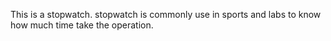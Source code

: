 This is a stopwatch. stopwatch is commonly use in sports and labs to know how much time take the operation.
